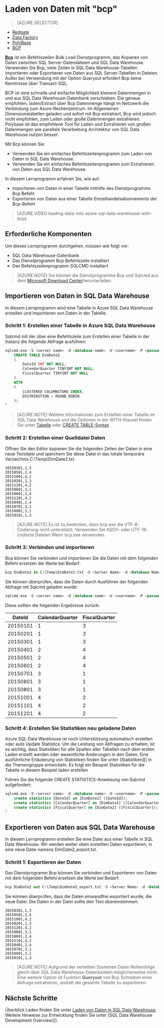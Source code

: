 <properties
   pageTitle="Verwenden Sie Bcp zum Laden von Daten in SQL Data Warehouse | Microsoft Azure"
   description="Erfahren Sie, welche bcp und für Datawarehousing-Szenarien verwenden."
   services="sql-data-warehouse"
   documentationCenter="NA"
   authors="twounder"
   manager="barbkess"
   editor=""/>

<tags
   ms.service="sql-data-warehouse"
   ms.devlang="NA"
   ms.topic="get-started-article"
   ms.tgt_pltfrm="NA"
   ms.workload="data-services"
   ms.date="10/10/2016"
   ms.author="mausher;barbkess;sonyama"/>


# <a name="load-data-with-bcp"></a>Laden von Daten mit "bcp"

> [AZURE.SELECTOR]
- [Redgate](sql-data-warehouse-load-with-redgate.md)  
- [Data Factory](sql-data-warehouse-get-started-load-with-azure-data-factory.md)  
- [PolyBase](sql-data-warehouse-get-started-load-with-polybase.md)  
- [BCP](sql-data-warehouse-load-with-bcp.md)


**[Bcp][]** ist ein Befehlszeilen Bulk Load Dienstprogramm, das Kopieren von Daten zwischen SQL Server-Datendateien und SQL Data Warehouse. Verwenden Sie Bcp, viele Zeilen in SQL Data Warehouse-Tabellen importieren oder Exportieren von Daten aus SQL Server-Tabellen in Dateien. Außer bei Verwendung mit der Option Queryout erfordert Bcp keine Kenntnisse über Transact-SQL.

BCP ist eine schnelle und einfache Möglichkeit kleinere Datenmengen in und aus SQL Data Warehouse-Datenbank verschieben. Die genaue empfohlen, laden/Extract über Bcp Datenmenge hängt im Netzwerk die Verbindung zum Azure-Rechenzentrum.  Im Allgemeinen Dimensionstabellen geladen und sofort mit Bcp extrahiert, Bcp wird jedoch nicht empfohlen, zum Laden oder große Datenmengen extrahieren.  Polybase ist das empfohlene Tool für Laden und Extrahieren von großen Datenmengen wie parallele Verarbeitung Architektur von SQL Data Warehouse nutzen besser.

Mit Bcp können Sie:

- Verwenden Sie ein einfaches Befehlszeilenprogramm zum Laden von Daten in SQL Data Warehouse.
- Verwenden Sie ein einfaches Befehlszeilenprogramm zum Extrahieren von Daten aus SQL Data Warehouse.

In diesem Lernprogramm erfahren Sie, wie auf:

- Importieren von Daten in einer Tabelle mithilfe des Dienstprogramms Bcp Befehl
- Exportieren von Daten aus einer Tabelle Einzelhandelsabonnements der Bcp-Befehl

>[AZURE.VIDEO loading-data-into-azure-sql-data-warehouse-with-bcp]

## <a name="prerequisites"></a>Erforderliche Komponenten

Um dieses Lernprogramm durchgehen, müssen wie folgt vor:

- SQL Data Warehouse-Datenbank
- Das Dienstprogramm Bcp Befehlszeile installiert
- Das Befehlszeilenprogramm SQLCMD installiert

>[AZURE.NOTE] Sie können die Dienstprogramme Bcp und Sqlcmd aus dem [Microsoft Download Center][]herunterladen.

## <a name="import-data-into-sql-data-warehouse"></a>Importieren von Daten in SQL Data Warehouse

In diesem Lernprogramm wird eine Tabelle in Azure SQL Data Warehouse erstellen und Importieren von Daten in der Tabelle.

### <a name="step-1-create-a-table-in-azure-sql-data-warehouse"></a>Schritt 1: Erstellen einer Tabelle in Azure SQL Data Warehouse

Sqlcmd mit der über eine Befehlszeile zum Erstellen einer Tabelle in der Instanz die folgende Abfrage ausführen:

```sql
sqlcmd.exe -S <server name> -d <database name> -U <username> -P <password> -I -Q "
    CREATE TABLE DimDate2
    (
        DateId INT NOT NULL,
        CalendarQuarter TINYINT NOT NULL,
        FiscalQuarter TINYINT NOT NULL
    )
    WITH
    (
        CLUSTERED COLUMNSTORE INDEX,
        DISTRIBUTION = ROUND_ROBIN
    );
"
```

>[AZURE.NOTE] Weitere Informationen zum Erstellen einer Tabelle im SQL Data Warehouse und die Optionen in der WITH-Klausel finden Sie unter [Tabelle][] oder [CREATE TABLE-Syntax][] .

### <a name="step-2-create-a-source-data-file"></a>Schritt 2: Erstellen einer Quelldatei Daten

Öffnen Sie den Editor kopieren Sie die folgenden Zeilen der Daten in eine neue Textdatei und speichern Sie diese Datei in das lokale temporäre Verzeichnis C:\Temp\DimDate2.txt.

```
20150301,1,3
20150501,2,4
20151001,4,2
20150201,1,3
20151201,4,2
20150801,3,1
20150601,2,4
20151101,4,2
20150401,2,4
20150701,3,1
20150901,3,1
20150101,1,3
```

> [AZURE.NOTE] Es ist zu bedenken, dass bcp.exe die UTF-8-Codierung nicht unterstützt. Verwenden Sie ASCII- oder UTF-16-codierte Dateien Wenn bcp.exe verwenden.

### <a name="step-3-connect-and-import-the-data"></a>Schritt 3: Verbinden und importieren
Bcp können Sie verbinden und importieren Sie die Daten mit dem folgenden Befehl ersetzen die Werte bei Bedarf:

```sql
bcp DimDate2 in C:\Temp\DimDate2.txt -S <Server Name> -d <Database Name> -U <Username> -P <password> -q -c -t  ','
```

Sie können überprüfen, dass die Daten durch Ausführen der folgenden Abfrage mit Sqlcmd geladen wurde:

```sql
sqlcmd.exe -S <server name> -d <database name> -U <username> -P <password> -I -Q "SELECT * FROM DimDate2 ORDER BY 1;"
```

Diese sollten die folgenden Ergebnisse zurück:

DateId |CalendarQuarter |FiscalQuarter
----------- |--------------- |-------------
20150101 |1 |3
20150201 |1 |3
20150301 |1 |3
20150401 |2 |4
20150501 |2 |4
20150601 |2 |4
20150701 |3 |1
20150801 |3 |1
20150801 |3 |1
20151001 |4 |2
20151101 |4 |2
20151201 |4 |2

### <a name="step-4-create-statistics-on-your-newly-loaded-data"></a>Schritt 4: Erstellen Sie Statistiken neu geladene Daten

Azure SQL Data Warehouse ist noch Unterstützung automatisch erstellen oder auto Update Statistics. Um die Leistung von Abfragen zu erhalten, ist es wichtig, dass Statistiken für alle Spalten aller Tabellen nach dem ersten Laden erstellt werden oder wesentliche Änderungen in den Daten. Eine ausführliche Erläuterung von Statistiken finden Sie unter [Statistiken][] in die Themengruppe entwickeln. Es folgt ein Beispiel Statistiken für die Tabelle in diesem Beispiel laden erstellen

Führen Sie die folgende CREATE STATISTICS-Anweisung von Sqlcmd aufgefordert:

```sql
sqlcmd.exe -S <server name> -d <database name> -U <username> -P <password> -I -Q "
    create statistics [DateId] on [DimDate2] ([DateId]);
    create statistics [CalendarQuarter] on [DimDate2] ([CalendarQuarter]);
    create statistics [FiscalQuarter] on [DimDate2] ([FiscalQuarter]);
"
```

## <a name="export-data-from-sql-data-warehouse"></a>Exportieren von Daten aus SQL Data Warehouse
In diesem Lernprogramm erstellen Sie eine Datei aus einer Tabelle in SQL Data Warehouse. Wir werden weiter oben erstellten Daten exportieren, in eine neue Datei namens DimDate2_export.txt.

### <a name="step-1-export-the-data"></a>Schritt 1: Exportieren der Daten

Das Dienstprogramm Bcp können Sie verbinden und Exportieren von Daten mit dem folgenden Befehl ersetzen die Werte bei Bedarf:

```sql
bcp DimDate2 out C:\Temp\DimDate2_export.txt -S <Server Name> -d <Database Name> -U <Username> -P <password> -q -c -t ','
```
Sie können überprüfen, dass die Daten einwandfrei exportiert wurde, die neue Datei. Die Daten in der Datei sollte den Text übereinstimmen:

```
20150301,1,3
20150501,2,4
20151001,4,2
20150201,1,3
20151201,4,2
20150801,3,1
20150601,2,4
20151101,4,2
20150401,2,4
20150701,3,1
20150901,3,1
20150101,1,3
```

>[AZURE.NOTE] Aufgrund der verteilten Systemen Daten Reihenfolge gleich über SQL Data Warehouse-Datenbanken möglicherweise nicht. Eine weitere Option ist Funktion **Queryout** von Bcp Schreiben einer Abfrage extrahieren, anstatt die gesamte Tabelle zu exportieren.

## <a name="next-steps"></a>Nächste Schritte
Überblick Laden finden Sie unter [Laden von Daten in SQL Data Warehouse][].
Weitere Hinweise zur Entwicklung finden Sie unter [SQL Data Warehouse Development Overview][].

<!--Image references-->

<!--Article references-->

[Laden von Daten in SQL Data Warehouse]: ./sql-data-warehouse-overview-load.md
[SQL Data Warehouse-Anwendungsentwicklung, Überblick]: ./sql-data-warehouse-overview-develop.md
[Tabelle]: ./sql-data-warehouse-tables-overview.md
[Statistik]: ./sql-data-warehouse-tables-statistics.md

<!--MSDN references-->
[bcp]: https://msdn.microsoft.com/library/ms162802.aspx
[CREATE TABLE-syntax]: https://msdn.microsoft.com/library/mt203953.aspx

<!--Other Web references-->
[Microsoft Download Center]: https://www.microsoft.com/download/details.aspx?id=36433
